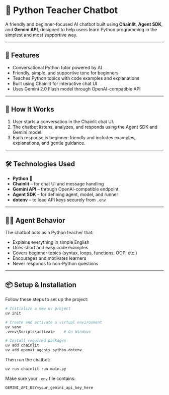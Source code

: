 # 🧠 Python Teacher Chatbot

A friendly and beginner-focused AI chatbot built using **Chainlit**, **Agent SDK**, and **Gemini API**, designed to help users learn Python programming in the simplest and most supportive way.

---

## 📌 Features

* Conversational Python tutor powered by AI
* Friendly, simple, and supportive tone for beginners
* Teaches Python topics with code examples and explanations
* Built using Chainlit for interactive chat UI
* Uses Gemini 2.0 Flash model through OpenAI-compatible API

---

## 🚀 How It Works

1. User starts a conversation in the Chainlit chat UI.
2. The chatbot listens, analyzes, and responds using the Agent SDK and Gemini model.
3. Each response is beginner-friendly and includes examples, explanations, and gentle guidance.

---

## 🛠️ Technologies Used

* **Python** 🐍
* **Chainlit** – for chat UI and message handling
* **Gemini API** – through OpenAI-compatible endpoint
* **Agent SDK** – for defining agent, model, and runner
* **dotenv** – to load API keys securely from `.env`

---

## 🧑‍🏫 Agent Behavior

The chatbot acts as a Python teacher that:

* Explains everything in simple English
* Uses short and easy code examples
* Covers beginner topics (syntax, loops, functions, OOP, etc.)
* Encourages and motivates learners
* Never responds to non-Python questions

---

## 📦 Setup & Installation

Follow these steps to set up the project:

```bash
# Initialize a new uv project
uv init

# Create and activate a virtual environment
uv venv
.venv\Scripts\activate    # On Windows

# Install required packages
uv add chainlit
uv add openai_agents python-dotenv
```

Then run the chatbot:

```bash
uv run chainlit run main.py
```

Make sure your `.env` file contains:

```env
GEMINI_API_KEY=your_gemini_api_key_here
```
